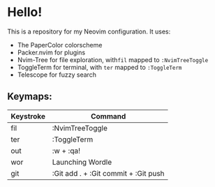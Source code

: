 # Hello!

This is a repository for my Neovim configuration. It uses:

* The PaperColor colorscheme
* Packer.nvim for plugins
* Nvim-Tree for file exploration, with```fil``` mapped to ```:NvimTreeToggle```
* ToggleTerm for terminal, with ```ter``` mapped to ```:ToggleTerm```
* Telescope for fuzzy search

## Keymaps:

| Keystroke | Command |
| --------- | ------- |
| fil | :NvimTreeToggle |
| ter | :ToggleTerm |
| out | :w + :qa! |
| wor | Launching Wordle |
| git | :Git add . + :Git commit + :Git push |
